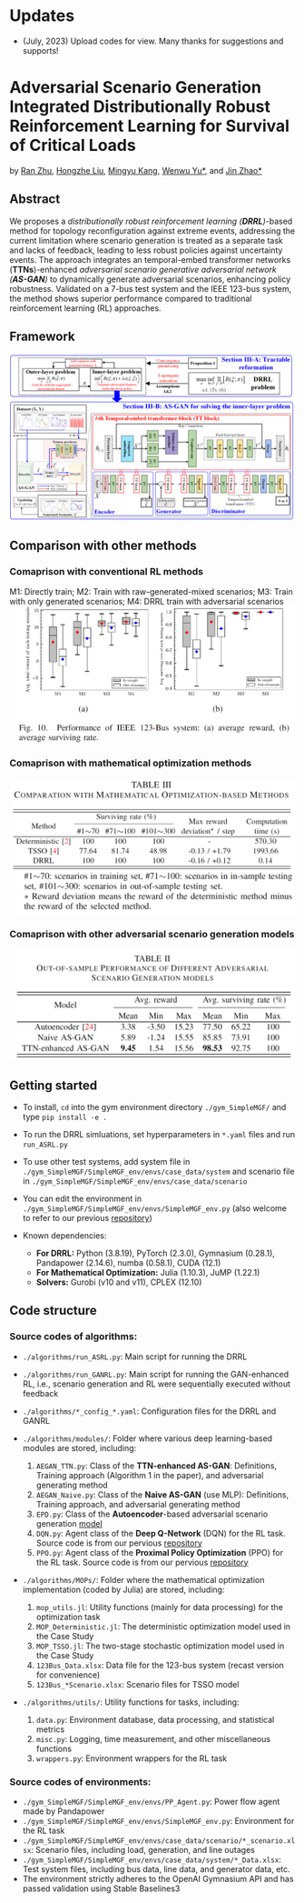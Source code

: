# Updates

- (July, 2023) Upload codes for view. Many thanks for suggestions and supports!


# Adversarial Scenario Generation Integrated Distributionally Robust Reinforcement Learning for Survival of Critical Loads
by [Ran Zhu](https://scholar.google.com/citations?hl=zh-CN&user=ETHzl_0AAAAJ), [Hongzhe Liu](https://scholar.google.com/citations?hl=zh-CN&user=M6fT730AAAAJ), [Mingyu Kang](https://scholar.google.com/citations?hl=zh-CN&user=2CGxd5sAAAAJ), [Wenwu Yu*](https://scholar.google.com/citations?hl=zh-CN&user=I7XxngUAAAAJ), and [Jin Zhao*](https://scholar.google.com/citations?hl=zh-CN&user=vV68wh8AAAAJ)

## Abstract
We proposes a *distributionally robust reinforcement learning (**DRRL**)*-based method for topology reconfiguration against extreme events, addressing the current limitation where scenario generation is treated as a separate task and lacks of feedback, leading to less robust policies against uncertainty events. The approach integrates an temporal-embed transformer networks (**TTNs**)-enhanced *adversarial scenario generative adversarial network (**AS-GAN**)* to dynamically generate adversarial scenarios, enhancing policy robustness. Validated on a 7-bus test system and the IEEE 123-bus system, the method shows superior performance compared to traditional reinforcement learning (RL) approaches.

## Framework
![Implementation Approach](/pics/AEGAN.png)

## Comparison with other methods
### Comaprison with conventional RL methods
M1: Directly train; M2: Train with raw-generated-mixed scenarios; M3: Train with only generated scenarios; M4: DRRL train with adversarial scenarios
![Comparison](/pics/Compare_OtherRL.png)
### Comaprison with mathematical optimization methods
![Comparison](/pics/Compare_MP.png)
### Comaprison with other adversarial scenario generation models
![Comparison](/pics/Compare_SGs.png)

## Getting started
- To install, `cd` into the gym environment directory `./gym_SimpleMGF/` and type `pip install -e .`

- To run the DRRL simluations, set hyperparameters in `*.yaml` files and run `run_ASRL.py`

- To use other test systems, add system file in `./gym_SimpleMGF/SimpleMGF_env/envs/case_data/system` and scenario file in `./gym_SimpleMGF/SimpleMGF_env/envs/case_data/scenario`

- You can edit the environment in `./gym_SimpleMGF/SimpleMGF_env/envs/SimpleMGF_env.py` (also welcome to refer to our previous [repository](https://github.com/RanZhu1989/IL_Self_Healing))

- Known dependencies: 
  - **For DRRL:** Python (3.8.19), PyTorch (2.3.0), Gymnasium (0.28.1), Pandapower (2.14.6), numba (0.58.1), CUDA (12.1)
  - **For Mathematical Optimization:** Julia (1.10.3), JuMP (1.22.1)
  - **Solvers:** Gurobi (v10 and v11), CPLEX (12.10)

## Code structure
### Source codes of algorithms:
- `./algorithms/run_ASRL.py`: Main script for running the DRRL
- `./algorithms/run_GANRL.py`: Main script for running the GAN-enhanced RL, i.e., scenario generation and RL were sequentially executed without feedback
- `./algorithms/*_config_*.yaml`: Configuration files for the DRRL and GANRL
- `./algorithms/modules/`: Folder where various deep learning-based modules are stored, including:
  1) `AEGAN_TTN.py`: Class of the **TTN-enhanced AS-GAN**: Definitions, Training approach (Algorithm 1 in the paper), and adversarial generating method
  2) `AEGAN_Naive.py`: Class of the **Naive AS-GAN** (use MLP): Definitions, Training approach, and adversarial generating method
  3) `EPD.py`: Class of the **Autoencoder**-based adversarial scenario generation [model](https://github.com/irom-lab/DRAGEN)
  4) `DQN.py`: Agent class of the **Deep Q-Network** (DQN) for the RL task. Source code is from our pervious [repository](https://github.com/RanZhu1989/RL_PlayGround)
  5) `PPO.py`: Agent class of the **Proximal Policy Optimization** (PPO) for the RL task. Source code is from our pervious [repository](https://github.com/RanZhu1989/RL_PlayGround)

- `./algorithms/MOPs/`: Folder where the mathematical optimization implementation (coded by Julia) are stored, including:
  1) `mop_utils.jl`: Utility functions (mainly for data processing) for the optimization task
  2) `MOP_Deterministic.jl`: The deterministic optimization model used in the Case Study
  3) `MOP_TSSO.jl`: The two-stage stochastic optimization model used in the Case Study
  4) `123Bus_Data.xlsx`: Data file for the 123-bus system (recast version for convenience)
  5) `123Bus_*Scenario.xlsx`: Scenario files for TSSO model
- `./algorithms/utils/`: Utility functions for tasks, including:
  1) `data.py`: Environment database, data processing, and statistical metrics
  2) `misc.py`: Logging, time measurement, and other miscellaneous functions
  3) `wrappers.py`: Environment wrappers for the RL task
### Source codes of environments:
- `./gym_SimpleMGF/SimpleMGF_env/envs/PP_Agent.py`: Power flow agent made by Pandapower
- `./gym_SimpleMGF/SimpleMGF_env/envs/SimpleMGF_env.py`: Environment for the RL task
- `./gym_SimpleMGF/SimpleMGF_env/envs/case_data/scenario/*_scenario.xlsx`: Scenario files, including load, generation, and line outages
- `./gym_SimpleMGF/SimpleMGF_env/envs/case_data/system/*_Data.xlsx`: Test system files, including bus data, line data, and generator data, etc.
- The environment strictly adheres to the OpenAI Gymnasium API and has passed validation using Stable Baselines3